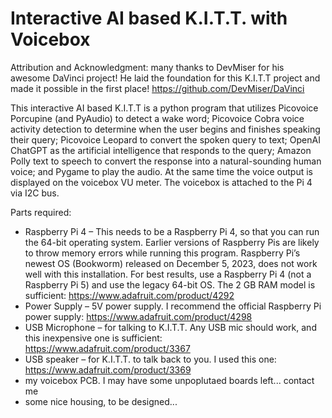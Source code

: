 # Interactive AI based K.I.T.T. with Voicebox

Attribution and Acknowledgment: many thanks to DevMiser for his awesome DaVinci project! He laid the foundation for this K.I.T.T project and made it possible in the first place! https://github.com/DevMiser/DaVinci

This interactive AI based K.I.T.T is a python program that utilizes Picovoice Porcupine (and PyAudio) to detect a wake word; Picovoice Cobra voice activity detection to determine when the user begins and finishes speaking their query; Picovoice Leopard to convert the spoken query to text; OpenAI ChatGPT as the artificial intelligence that responds to the query; Amazon Polly text to speech to convert the response into a natural-sounding human voice; and Pygame to play the audio. At the same time the voice output is displayed on the voicebox VU meter. The voicebox is attached to the Pi 4 via I2C bus.

Parts required:
- Raspberry Pi 4 – This needs to be a Raspberry Pi 4, so that you can run the 64-bit operating system. Earlier versions of Raspberry Pis are likely to throw memory errors while running this program. Raspberry Pi’s newest OS (Bookworm) released on December 5, 2023, does not work well with this installation. For best results, use a Raspberry Pi 4 (not a Raspberry Pi 5) and use the legacy 64-bit OS. The 2 GB RAM model is sufficient: https://www.adafruit.com/product/4292
- Power Supply – 5V power supply. I recommend the official Raspberry Pi power supply: https://www.adafruit.com/product/4298
- USB Microphone – for talking to K.I.T.T. Any USB mic should work, and this inexpensive one is sufficient: https://www.adafruit.com/product/3367
- USB speaker – for K.I.T.T. to talk back to you. I used this one: https://www.adafruit.com/product/3369
- my voicebox PCB. I may have some unpoplutaed boards left... contact me
- some nice housing, to be designed...

